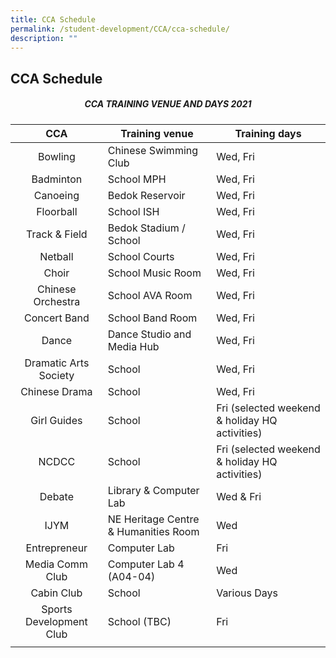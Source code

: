 ```yaml
---
title: CCA Schedule
permalink: /student-development/CCA/cca-schedule/
description: ""
---
```

## CCA Schedule

##### <center>CCA TRAINING VENUE AND DAYS 2021 </center>

| **CCA** | **Training venue** | **Training days** |
|:---:|---|---|
| Bowling | Chinese Swimming Club | Wed, Fri |
| Badminton | School MPH | Wed, Fri |
| Canoeing | Bedok Reservoir | Wed, Fri |
| Floorball | School ISH | Wed, Fri |
| Track & Field | Bedok Stadium / School | Wed, Fri |
| Netball | School Courts | Wed, Fri |
| Choir | School Music Room | Wed, Fri |
| Chinese Orchestra | School AVA Room | Wed, Fri |
| Concert Band | School Band Room | Wed, Fri |
| Dance | Dance Studio and Media Hub | Wed, Fri |
| Dramatic Arts Society | School | Wed, Fri |
| Chinese Drama | School | Wed, Fri |
| Girl Guides | School | Fri (selected weekend & holiday HQ activities) |
| NCDCC | School | Fri (selected weekend & holiday HQ activities) |
| Debate | Library & Computer Lab | Wed & Fri |
| IJYM | NE Heritage Centre & Humanities Room | Wed |
| Entrepreneur | Computer Lab | Fri |
| Media Comm Club | Computer Lab 4 (A04-04) | Wed |
| Cabin Club | School | Various Days |
| Sports Development Club | School (TBC) | Fri |
|  |  |  |